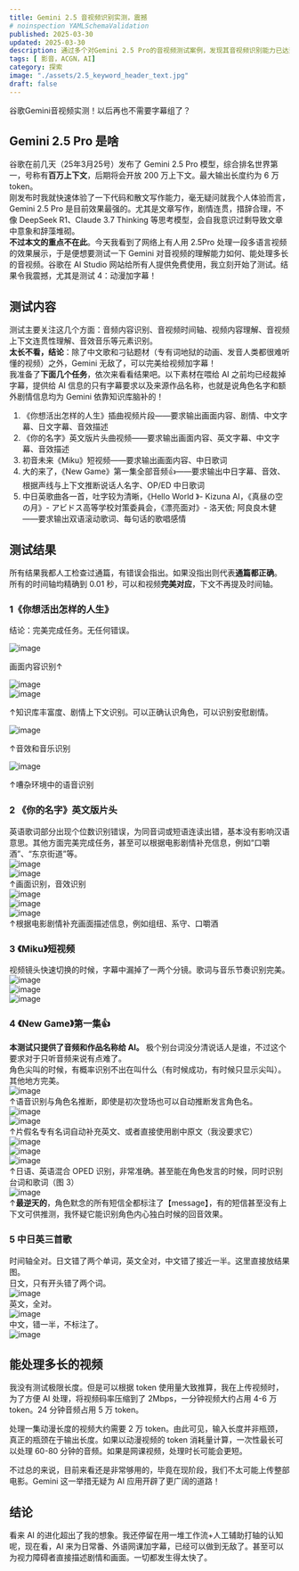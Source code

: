 ```yaml
---
title: Gemini 2.5 音视频识别实测，震撼
# noinspection YAMLSchemaValidation
published: 2025-03-30
updated: 2025-03-30
description: 通过多个对Gemini 2.5 Pro的音视频测试案例，发现其音视频识别能力已达到了惊人的水平，甚至可以为普通动漫视频加字幕，且准确率极高。
tags: [ 影音，ACGN，AI]
category: 探索
image: "./assets/2.5_keyword_header_text.jpg"
draft: false
---
```


谷歌Gemini音视频实测！以后再也不需要字幕组了？

## Gemini 2.5 Pro 是啥

谷歌在前几天（25年3月25号）发布了 Gemini 2.5 Pro 模型，综合排名世界第一，号称有**百万上下文**，后期将会开放 200 万上下文。最大输出长度约为 6 万 token。  
刚发布时我就快速体验了一下代码和散文写作能力，毫无疑问就我个人体验而言，Gemini 2.5 Pro 是目前效果最强的。尤其是文章写作，剧情连贯，措辞合理，不像 DeepSeek R1、Claude 3.7 Thinking 等思考模型，会自我意识过剩导致文章中意象和辞藻堆砌。  
**不过本文的重点不在此**。今天我看到了网络上有人用 2.5Pro 处理一段多语言视频的效果展示，于是便想要测试一下 Gemini 对音视频的理解能力如何、能处理多长的音视频。谷歌在 AI Studio 网站给所有人提供免费使用，我立刻开始了测试。结果令我震撼，尤其是测试 4：动漫加字幕！

## 测试内容

测试主要关注这几个方面：音频内容识别、音视频时间轴、视频内容理解、音视频上下文连贯性理解、音效音乐等元素识别。  
**太长不看，结论**：除了中文歌和刁钻题材（专有词地狱的动画、发音人类都很难听懂的视频）之外，Gemini 无敌了，可以完美给视频加字幕！  
我准备了**下面几个任务**，依次来看看结果吧。以下素材在喂给 AI 之前均已经裁掉字幕，提供给 AI 信息的只有字幕要求以及来源作品名称，也就是说角色名字和额外剧情信息均为 Gemini 依靠知识库脑补的！

1. 《你想活出怎样的人生》插曲视频片段——要求输出画面内容、剧情、中文字幕、日文字幕、音效描述
2. 《你的名字》英文版片头曲视频——要求输出画面内容、英文字幕、中文字幕、音效描述
3. 初音未来《Miku》短视频——要求输出画面内容、中日歌词
4. 大的来了，《New Game》第一集全部音频👍——要求输出中日字幕、音效、根据声线与上下文推断说话人名字、OP/ED 中日歌词
5. 中日英歌曲各一首，吐字较为清晰，《Hello World 》- Kizuna AI，《真昼の空の月》- アビドス高等学校対策委員会，《漂亮面对》- 洛天依; 阿良良木健——要求输出双语滚动歌词、每句话的歌唱感情

## 测试结果

所有结果我都人工检查过通篇，有错误会指出。如果没指出则代表**通篇都正确**。  
所有的时间轴均精确到 0.01 秒，可以和视频**完美对应**，下文不再提及时间轴。

### 1《你想活出怎样的人生》

结论：完美完成任务。无任何错误。

![image](./assets/image-20250330200924-5ae091o.png)

画面内容识别↑  

​![image](./assets/image-20250330201003-y08gh42.png)​  
​![image](./assets/image-20250330201129-zinij7h.png)  

↑知识库丰富度、剧情上下文识别。可以正确认识角色，可以识别安慰剧情。

​![image](./assets/image-20250330201257-nwuv0jk.png)  

↑音效和音乐识别  

​![image](./assets/image-20250330201445-dfhwio6.png)  

↑嘈杂环境中的语音识别

### 2 《你的名字》英文版片头

英语歌词部分出现个位数识别错误，为同音词或短语连读出错，基本没有影响汉语意思。其他方面完美完成任务，甚至可以根据电影剧情补充信息，例如“口嚼酒”、“东京街道”等。  
​![image](./assets/image-20250330201826-1drkby4.png)  
​![image](./assets/image-20250330201859-xljeb0v.png)  
↑画面识别，音效识别  
​![image](./assets/image-20250330201911-dw3uklv.png)  
​![image](./assets/image-20250330201927-zyh8w19.png)  
​![image](./assets/image-20250330201952-s2nonsq.png)  
↑根据电影剧情补充画面描述信息，例如组纽、系守、口嚼酒

### 3 《Miku》短视频

视频镜头快速切换的时候，字幕中漏掉了一两个分镜。歌词与音乐节奏识别完美。  
​![image](./assets/image-20250330202246-5g4lt6q.png)  
​![image](./assets/image-20250330202256-e6crnqi.png)  
​![image](./assets/image-20250330202319-23lg60r.png)

### 4 《New Game》第一集👍

**本测试只提供了音频和作品名称给 AI。**
极个别台词没分清说话人是谁，不过这个要求对于只听音频来说有点难了。  
角色尖叫的时候，有概率识别不出在叫什么（有时候成功，有时候只显示尖叫）。  
其他地方完美。  
​![image](./assets/image-20250330202640-328azbj.png)  
↑语音识别与角色名推断，即使是初次登场也可以自动推断发言角色名。  
​![image](./assets/image-20250330202735-4cfbmre.png)  
​![image](./assets/image-20250330202839-vrjftnd.png)  
↑片假名专有名词自动补充英文、或者直接使用剧中原文（我没要求它）  
​![image](./assets/image-20250330202959-5w1x7dj.png)  
​![image](./assets/image-20250330203014-7dyavxl.png)  
​![image](./assets/image-20250330203112-bd6f32t.png)  
↑日语、英语混合 OPED 识别，非常准确。甚至能在角色发言的时候，同时识别台词和歌词（图 3）  
​![image](./assets/image-20250330203142-pd4j6c7.png)  
↑**最逆天的**，角色默念的所有短信全都标注了【message】，有的短信甚至没有上下文可供推测，我怀疑它能识别角色内心独白时候的回音效果。

### 5 中日英三首歌

时间轴全对。日文错了两个单词，英文全对，中文错了接近一半。这里直接放结果图。  
日文，只有开头错了两个词。  
​![image](./assets/image-20250330203452-3hwi4qj.png)  
英文，全对。  
​![image](./assets/image-20250330203501-6800qy6.png)  
中文，错一半，不标注了。  
​![image](./assets/image-20250330203510-u08es6j.png)

## 能处理多长的视频

我没有测试极限长度。但是可以根据 token 使用量大致推算，我在上传视频时，为了方便 AI 处理，将视频码率压缩到了 2Mbps，一分钟视频大约占用 4-6 万 token。24 分钟音频占用 5 万 token。

处理一集动漫长度的视频大约需要 2 万 token。由此可见，输入长度并非瓶颈，真正的瓶颈在于输出长度。如果以动漫视频的 token 消耗量计算，一次性最长可以处理 60-80 分钟的音频。如果是网课视频，处理时长可能会更短。

不过总的来说，目前来看还是非常够用的，毕竟在现阶段，我们不太可能上传整部电影。Gemini 这一举措无疑为 AI 应用开辟了更广阔的道路！

## 结论

看来 AI 的进化超出了我的想象。我还停留在用一堆工作流+人工辅助打轴的认知呢，现在看，AI 来为日常番、外语网课加字幕，已经可以做到无敌了。甚至可以为视力障碍者直接描述剧情和画面。一切都发生得太快了。
